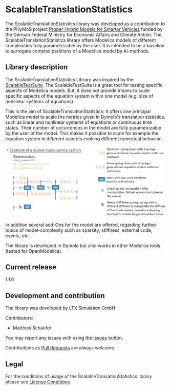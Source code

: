 ScalableTranslationStatistics
=================

The ScalableTranslationStatistics library was developed as a contribution to the PHyMoS  project [Proper Hybrid Models for Smarter Vehicles](https://phymos.de/) funded by the German Federal Ministry for Economic Affairs and Climate Action.
The ScalableTranslationStatistics library offers Modelica models of different complexities fully parametrizable by the user. It is intended to be a baseline to surrogate complex partitions of a Modelica model by AI-methods. 

## Library description

The ScalableTranslationStatistics Library was inspired by the [ScalableTestSuite](https://github.com/casella/ScalableTestSuite). The ScalableTestSuite is a great tool for testing specific aspects of Modelica models. But, it does not provide means to scale specific aspects of the equation system within one model (e.g. size of nonlinear systems of equations). 

This is the aim of ScalableTranslationStatistics: It offers one principal Modelica model to scale the metrics given in Dymola's translation statistics, such as linear and nonlinear systems of equations or continuous time states. Their number of occurrences in the model are fully parametrizable by the user of the model. This makes it possible to scale for example the equation system in different aspects evoking different numerical behavior.

![Principle structure of the scalable model](https://github.com/ltx-simulation/ScalableTranslationStatistics/blob/main/Resources/Example_ScalableModel.png)

In addition several add-Ons for the model are offered, regarding further topics of model-complexity such as sparsity, stiffness, external code, events, etc. .

The library is developed in Dymola but also works in other Modelica tools (tested for OpenModelica).


## Current release

1.1.0

## Development and contribution
The library was developed by LTX Simulation GmbH

Contributors:
- Matthias Schaefer

You may report any issues with using the [Issues](https://github.com/ltx-simulation/ScalableTranslationStatistics/issues) button.

Contributions as [Pull Requests](https://github.com/ltx-simulation/ScalableTranslationStatistics/pulls) are always welcome.

## Legal
For the conditions of usage of the ScalableTransationStatistics library please see [License Conditions](./License.md)
